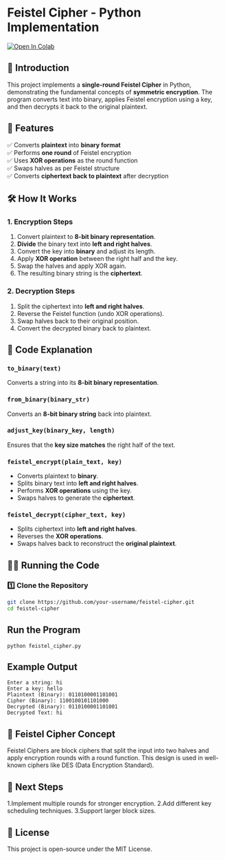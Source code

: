 # Feistel Cipher - Python Implementation

[![Open In Colab](https://colab.research.google.com/assets/colab-badge.svg)](https://colab.research.google.com/drive/1mFK0OpH4W0G0swwKiJKwk_h2imdyOnaQ?usp=sharing)

## 📌 Introduction
This project implements a **single-round Feistel Cipher** in Python, demonstrating the fundamental concepts of **symmetric encryption**. The program converts text into binary, applies Feistel encryption using a key, and then decrypts it back to the original plaintext.

## 🚀 Features
✅ Converts **plaintext** into **binary format**  
✅ Performs **one round** of Feistel encryption  
✅ Uses **XOR operations** as the round function  
✅ Swaps halves as per Feistel structure  
✅ Converts **ciphertext back to plaintext** after decryption  

## 🛠 How It Works
### **1. Encryption Steps**
1. Convert plaintext to **8-bit binary representation**.
2. **Divide** the binary text into **left and right halves**.
3. Convert the key into **binary** and adjust its length.
4. Apply **XOR operation** between the right half and the key.
5. Swap the halves and apply XOR again.
6. The resulting binary string is the **ciphertext**.

### **2. Decryption Steps**
1. Split the ciphertext into **left and right halves**.
2. Reverse the Feistel function (undo XOR operations).
3. Swap halves back to their original position.
4. Convert the decrypted binary back to plaintext.

## 📜 Code Explanation
### **`to_binary(text)`**
Converts a string into its **8-bit binary representation**.

### **`from_binary(binary_str)`**
Converts an **8-bit binary string** back into plaintext.

### **`adjust_key(binary_key, length)`**
Ensures that the **key size matches** the right half of the text.

### **`feistel_encrypt(plain_text, key)`**
- Converts plaintext to **binary**.
- Splits binary text into **left and right halves**.
- Performs **XOR operations** using the key.
- Swaps halves to generate the **ciphertext**.

### **`feistel_decrypt(cipher_text, key)`**
- Splits ciphertext into **left and right halves**.
- Reverses the **XOR operations**.
- Swaps halves back to reconstruct the **original plaintext**.

## 🏃‍♂️ Running the Code
### **1️⃣ Clone the Repository**
```bash
git clone https://github.com/your-username/feistel-cipher.git
cd feistel-cipher
```
## Run the Program
```
python feistel_cipher.py
```
## Example Output
```
Enter a string: hi
Enter a key: hello
Plaintext (Binary): 0110100001101001
Cipher (Binary): 1100100101101000
Decrypted (Binary): 0110100001101001
Decrypted Text: hi
```
## 🔐 Feistel Cipher Concept
Feistel Ciphers are block ciphers that split the input into two halves and apply encryption rounds with a round function. This design is used in well-known ciphers like DES (Data Encryption Standard).
## 📌 Next Steps
1.Implement multiple rounds for stronger encryption.
2.Add different key scheduling techniques.
3.Support larger block sizes.
## 📄 License
This project is open-source under the MIT License.
